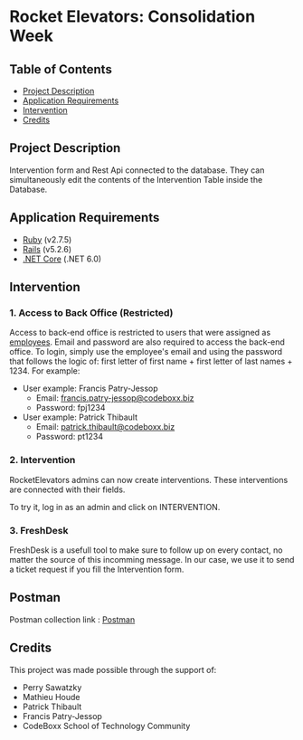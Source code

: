 # Rocket Elevators: Consolidation Week <!-- omit in toc -->

## Table of Contents <!-- omit in toc -->

- [Project Description](#project-description)
- [Application Requirements](#application-requirements)
- [Intervention](#intervention)
- [Credits](#credits)

## Project Description
Intervention form and Rest Api connected to the database. They can simultaneously edit the contents of the Intervention Table inside the Database.

## Application Requirements

-   [Ruby](https://www.ruby-lang.org/en/downloads/) (v2.7.5)
-   [Rails](https://rubyonrails.org/) (v5.2.6)
-   [.NET Core](https://dotnet.microsoft.com/en-us/download/dotnet) (.NET 6.0)

## Intervention

### 1. Access to Back Office (Restricted)
Access to back-end office is restricted to users that were assigned as [employees](https://docs.google.com/spreadsheets/d/1-S0updscUGOpBpFE-2plFBJlVkCseOUuUpp7nu5e-fY/edit#gid=1786076246). Email and password are also required to access the back-end office. To login, simply use the employee's email and using the password that follows the logic of: first letter of first name + first letter of last names + 1234. For example:
  * User example: Francis Patry-Jessop
    * Email: francis.patry-jessop@codeboxx.biz
    * Password: fpj1234
  * User example: Patrick Thibault
    * Email: patrick.thibault@codeboxx.biz
    * Password: pt1234

### 2. Intervention
RocketElevators admins can now create interventions. These interventions are connected with their fields.

To try it, log in as an admin and click on INTERVENTION.

### 3. FreshDesk
FreshDesk is a usefull tool to make sure to follow up on every contact, no matter the source of this incomming message. In our case, we use it to send a ticket request if you fill the Intervention form.


## Postman
Postman collection link : [Postman](https://www.getpostman.com/collections/7d6cca62146240749531)


## Credits

This project was made possible through the support of:

-   Perry Sawatzky
-   Mathieu	Houde
-   Patrick Thibault
-   Francis Patry-Jessop
-   CodeBoxx School of Technology Community

